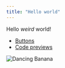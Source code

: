 ```yaml
---
title: "Hello world"
---
```


Hello *weird* world!

* [Buttons](/buttons/)
* [Code previews](/code-previews/)

![Dancing Banana](/images/dancing-banana.gif)
